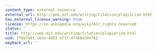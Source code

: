 ```yaml
---
content_type: external-resource
external_url: http://web.mit.edu/writing/Citation/plagiarism.html
has_external_license_warning: true
license: https://en.wikipedia.org/wiki/All_rights_reserved
status: ''
title: http://web.mit.edu/writing/Citation/plagiarism.html
uid: ff6b7a01-1b3e-4663-af1f-47466e584782
wayback_url: ''
---
```

